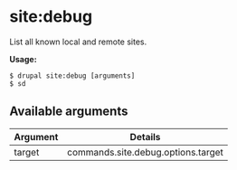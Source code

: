 # site:debug
List all known local and remote sites.

**Usage:**
```
$ drupal site:debug [arguments]
$ sd  
```

## Available arguments
Argument | Details
---------|-------------
target | commands.site.debug.options.target
